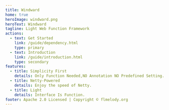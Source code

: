 ```yaml
---
title: Windward
home: true
heroImage: windward.png
heroText: Windward
tagline: Light Web Function Framework
actions:
  - text: Get Started
    link: /guide/dependency.html
    type: primary
  - text: Introduction
    link: /guide/introduction.html
    type: secondary
features:
  - title: Simplicity First
    details: Only Function Needed,NO Annotation NO Predefined Setting.
  - title: Netty-Powered
    details: Enjoy the speed of Netty.
  - title: Light
    details: Interface Is Function.
footer: Apache 2.0 Licensed | Copyright © flmelody.org
---
```


<StatisticalTable title="300 concurrent connections for 5 million request of hello world application(all tests were conducted on Ubuntu 22.04 equipped with 32GB of RAM and Intel i7-10070 processor)"
 :headers="[
  'Benchmark',
  'Windward(Java)',
  'Spring WebMvc(Java)',
  'Spring WebFlux(Java)',
  'Javalin(Kotlin)',
  'Playframework(Scala)',
  'Vertx(Java)',
  'FastAPI(Python)',
  'Gin(Go)']" 
 :rows="[
  ['RPS','320781.79','71233.25','52861.76','289702.08','139008.08','148174.28','14998.39','182415.85'],['Time taken','15s','1m10s','1m34s','17s','36s','33s','5m33s','27s'],
  ['Avg latency','0.93ms','4.22ms','5.68ms','1.03ms','2.16ms','2.02ms','20.02ms','1.64ms'],
  ['Maximun latency','55.10ms','1.24s','123.20ms','1.04s','1.36s','80.02ms','77.96ms','45.58ms'],
  ['50% latency distribution','285.00us','4.25ms','4.95ms','0.87ms','1.95ms','1.84ms','19.55ms','1.00ms'],
  ['95% latency distribution','3.65ms','7.90ms','7.91ms','2.25ms','3.77ms','3.47ms','21.86ms','5.64ms']
  ]"
/>
